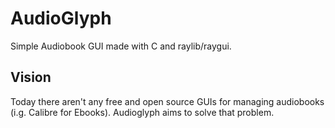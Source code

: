 # AudioGlyph
Simple Audiobook GUI made with C and raylib/raygui.

## Vision
Today there aren't any free and open source GUIs for managing audiobooks (i.g. Calibre for Ebooks).
Audioglyph aims to solve that problem.
